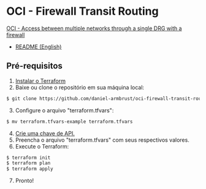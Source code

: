 # OCI - Firewall Transit Routing

[OCI - Access between multiple networks through a single DRG with a firewall](https://docs.oracle.com/pt-br/iaas/Content/Network/Tasks/scenario_g.htm)

- [README (English)](https://github.com/daniel-armbrust/oci-firewall-transit-routing/blob/main/README.md)

## Pré-requisitos
1. [Instalar o Terraform](https://developer.hashicorp.com/terraform/tutorials/oci-get-started/install-cli)
2. Baixe ou clone o repositório em sua máquina local:
```sh
$ git clone https://github.com/daniel-armbrust/oci-firewall-transit-routing.git
```
3. Configure o arquivo "terraform.tfvars":
```sh
$ mv terraform.tfvars-example terraform.tfvars
```
4. [Crie uma chave de API.](https://docs.oracle.com/pt-br/iaas/Content/Identity/Tasks/managingcredentials.htm#upload_key)
5. Preencha o arquivo "terraform.tfvars" com seus respectivos valores.
6. Execute o Terraform:
```sh
$ terraform init
$ terraform plan
$ terraform apply
```
7. Pronto!